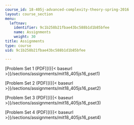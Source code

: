 ```yaml
---
course_id: 18-405j-advanced-complexity-theory-spring-2016
layout: course_section
menu:
  leftnav:
    identifier: 9c1b258b21fbae43bc588b1d1b85bfee
    name: Assignments
    weight: 30
title: Assignments
type: course
uid: 9c1b258b21fbae43bc588b1d1b85bfee

---
```


[Problem Set 1 (PDF)]({{< baseurl >}}/sections/assignments/mit18_405js16_pset1)

[Problem Set 2 (PDF)]({{< baseurl >}}/sections/assignments/mit18_405js16_pset2)

[Problem Set 3 (PDF)]({{< baseurl >}}/sections/assignments/mit18_405js16_pset3)

[Problem Set 4 (PDF)]({{< baseurl >}}/sections/assignments/mit18_405js16_pset4)